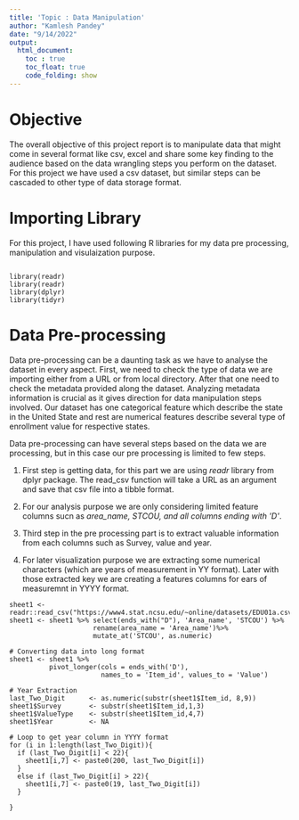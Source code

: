 ```yaml
---
title: 'Topic : Data Manipulation'
author: "Kamlesh Pandey"
date: "9/14/2022"
output: 
  html_document:
    toc : true
    toc_float: true
    code_folding: show
---
```


# Objective

The overall objective of this project report is to manipulate data that might come in several format like csv, excel and share some key finding to the audience based on the data wrangling steps you perform on the dataset. For this project we have used a csv dataset, but similar steps can be cascaded to other type of data storage format.

# Importing Library

For this project, I have used following R libraries for my data pre processing, manipulation and visulaization purpose. 

```{r, eval=FALSE, include=TRUE}

library(readr)
library(readr)
library(dplyr)
library(tidyr)

```

# Data Pre-processing

Data pre-processing can be a daunting task as we have to analyse the dataset in every aspect. First, we need to check the type of data we are importing either from a URL or from local directory. After that one need to check the metadata provided along the dataset. Analyzing metadata information is crucial as it gives direction for data manipulation steps involved. 
Our dataset has one categorical feature which describe the state in the United State and rest are numerical features describe several type of enrollment value for respective states.

Data pre-processing can have several steps based on the data we are processing, but in this case our pre processing is limited to few steps.

1. First step is getting data, for this part we are using *readr* library from dplyr package. The read_csv function will take a URL as an argument and save that csv file into a tibble format.

2. For our analysis purpose we are only considering limited feature columns sucn as *area_name, STCOU, and all columns ending with 'D'*.

3. Third step in the pre processing part is to extract valuable information from each columns such as Survey, value and year.

4. For later visualization purpose we are extracting some numerical characters (which are years of measurement in YY format). Later with those extracted key we are creating a features columns for ears of measuremnt in YYYY format.

```{r, eval=FALSE, include=TRUE}
sheet1 <- readr::read_csv("https://www4.stat.ncsu.edu/~online/datasets/EDU01a.csv")
sheet1 <- sheet1 %>% select(ends_with("D"), 'Area_name', 'STCOU') %>%
                     rename(area_name = 'Area_name')%>%
                     mutate_at('STCOU', as.numeric)

# Converting data into long format
sheet1 <- sheet1 %>% 
          pivot_longer(cols = ends_with('D'),
                       names_to = 'Item_id', values_to = 'Value')

# Year Extraction
last_Two_Digit      <- as.numeric(substr(sheet1$Item_id, 8,9))
sheet1$Survey       <- substr(sheet1$Item_id,1,3)
sheet1$ValueType    <- substr(sheet1$Item_id,4,7)
sheet1$Year         <- NA

# Loop to get year column in YYYY format
for (i in 1:length(last_Two_Digit)){
  if (last_Two_Digit[i] < 22){
    sheet1[i,7] <- paste0(200, last_Two_Digit[i])
  }
  else if (last_Two_Digit[i] > 22){
    sheet1[i,7] <- paste0(19, last_Two_Digit[i])
  }
  
}
```





